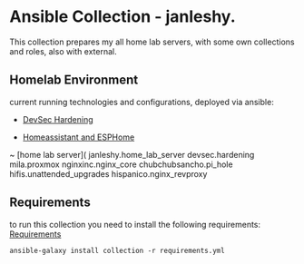 # Ansible Collection - janleshy.

This collection prepares my all home lab servers, with some own collections and roles, also with external.

## Homelab Environment

current running technologies and configurations, deployed via ansible:

* [DevSec Hardening](https://github.com/dev-sec/ansible-collection-hardening)

* [Homeassistant and ESPHome](https://github.com/JanLeshy/ansible-collection-homeassistant)

 ~ [home lab server](
 janleshy.home_lab_server
 devsec.hardening
 mila.proxmox
 nginxinc.nginx_core
 chubchubsancho.pi_hole
 hifis.unattended_upgrades
 hispanico.nginx_revproxy
## Requirements

to run this collection you need to install the following requirements:
[Requirements](requirements.yml)

```shell
ansible-galaxy install collection -r requirements.yml
```


